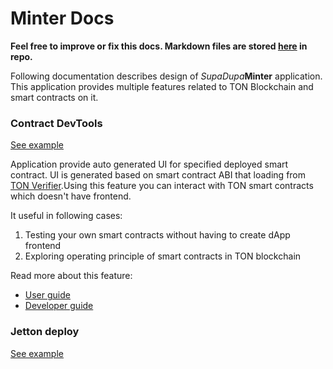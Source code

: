 # Minter Docs

__Feel free to improve or fix this docs.
Markdown files are stored [here](https://github.com/supadupadao/minter/tree/master/docs) in repo.__

Following documentation describes design of <i>SupaDupa</i><b>Minter</b> application. This application provides multiple features related to TON Blockchain and smart contracts on it.

### Contract DevTools

[See example](https://minter.supadupa.space/manage/kQC1I2HcAkUSfMCQCezbL9bVtC_kqnX-gQIToAqXJNTP7yVj)

Application provide auto generated UI for specified deployed smart contract. UI is generated based on smart contract ABI that loading from [TON Verifier](https://verifier.ton.org).Using this feature you can interact with TON smart contracts which doesn't have frontend.

It useful in following cases:

1. Testing your own smart contracts without having to create dApp frontend
2. Exploring operating principle of smart contracts in TON blockchain

Read more about this feature:

- [User guide](DevTools/UserGuide.md)
- [Developer guide](DevTools/DeveloperGuide.md)

### Jetton deploy

[See example](https://minter.supadupa.space/deploy/jetton)


